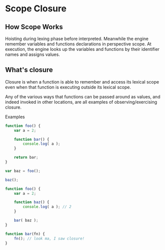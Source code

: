 # Scope Closure

## How Scope Works
Hoisting during lexing phase before interpreted. Meanwhile the engine remember variables and functions declarations in perspective scope. At execution, the engine looks up the variables and functions by their identifier names and assigns values.

## What's closure

Closure is when a function is able to remember and access its lexical scope even when that function is executing outside its lexical scope.

Any of the various ways that functions can be passed around as values, and indeed invoked in other locations, are all examples of observing/exercising closure.

Examples

``` javascript
function foo() {
    var a = 2;

    function bar() {
        console.log( a );
    }

    return bar;
}

var baz = foo();

baz();
```
``` javascript
function foo() {
    var a = 2;

    function baz() {
        console.log( a ); // 2
    }

    bar( baz );
}

function bar(fn) {
    fn(); // look ma, I saw closure!
}
```